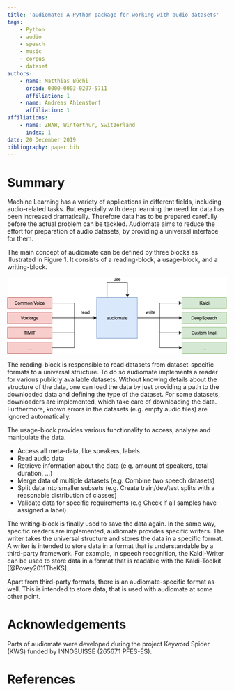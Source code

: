 ```yaml
---
title: 'audiomate: A Python package for working with audio datasets'
tags:
    - Python
    - audio
    - speech
    - music
    - corpus
    - dataset
authors:
    - name: Matthias Büchi
      orcid: 0000-0003-0207-5711
      affiliation: 1
    - name: Andreas Ahlenstorf
      affiliation: 1
affiliations:
    - name: ZHAW, Winterthur, Switzerland
      index: 1
date: 20 December 2019
bibliography: paper.bib
---
```


# Summary
Machine Learning has a variety of applications in different fields,
including audio-related tasks. But especially with deep learning the need for data has been increased dramatically.
Therefore data has to be prepared carefully before the actual problem can be tackled.
Audiomate aims to reduce the effort for preparation of audio datasets,
by providing a universal interface for them.

The main concept of audiomate can be defined by three blocks as illustrated in Figure 1.
It consists of a reading-block, a usage-block, and a writing-block.

![Concept of audiomate.](paper_fig.png)

The reading-block is responsible to read datasets from dataset-specific formats to a universal structure.
To do so audiomate implements a reader for various publicly available datasets.
Without knowing details about the structure of the data,
one can load the data by just providing a path to the downloaded data and defining the type of the dataset.
For some datasets, downloaders are implemented, which take care of downloading the data.
Furthermore, known errors in the datasets (e.g. empty audio files) are ignored automatically.

The usage-block provides various functionality to access, analyze and manipulate the data.

* Access all meta-data, like speakers, labels
* Read audio data
* Retrieve information about the data (e.g. amount of speakers, total duration, ...)
* Merge data of multiple datasets (e.g. Combine two speech datasets)
* Split data into smaller subsets (e.g. Create train/dev/test splits with a reasonable distribution of classes)
* Validate data for specific requirements (e.g Check if all samples have assigned a label)

The writing-block is finally used to save the data again.
In the same way, specific readers are implemented, audiomate provides specific writers.
The writer takes the universal structure and stores the data in a specific format.
A writer is intended to store data in a format that is understandable by a third-party framework.
For example, in speech recognition, the Kaldi-Writer can be used to store data
in a format that is readable with the Kaldi-Toolkit [@Povey2011TheKS].

Apart from third-party formats, there is an audiomate-specific format as well.
This is intended to store data, that is used with audiomate at some other point.

# Acknowledgements
Parts of audiomate were developed during the project Keyword Spider (KWS) funded by INNOSUISSE (26567.1 PFES-ES).

# References
